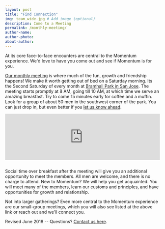 ```yaml
---
layout: post
title: "Find Connection"
img: team_wide.jpg # Add image (optional)
description: Come to a Meeting
permalink: /monthly-meeting/
author-name: 
author-photo: 
about-author: 
---
```

At its core face-to-face encounters are central to the Momentum experience. We'd love to have you come out and see if Momentum is for you. 

[Our monthly meeting](https://www.meetup.com/GoMomentum/events/drkvzgyxlbpb/) is where much of the fun, growth and friendship happens! We make it worth getting out of bed on a Saturday morning.  Its the Second Saturday of every month at [Bramhall Park in San Jose](https://www.meetup.com/GoMomentum/). The meeting starts promptly at 8 AM, going till 10 AM, at which time we serve an amazing breakfast. Try to come 15 minutes early for coffee and a muffin. Look for a group of about 50 men in the southwest corner of the park. You can just drop in, but even better if you [let us know ahead]({{site.baseurl}}/contact/). 

<iframe src="https://www.google.com/maps/embed?pb=!1m18!1m12!1m3!1d1586.837576210197!2d-121.91172802412149!3d37.30283212848438!2m3!1f0!2f0!3f0!3m2!1i1024!2i768!4f13.1!3m3!1m2!1s0x0%3A0x0!2zMzfCsDE4JzEwLjIiTiAxMjHCsDU0JzM4LjMiVw!5e0!3m2!1sen!2sus!4v1527040538809" 
    width='100%' 
    height='auto'
    frameborder='0' 
    style='border:0; padding-bottom:1em' 
    allowfullscreen>
</iframe>

Social time over breakfast after the meeting will give you an additional opportunity to meet the members. All men are welcome, and there is no charge to attend. New to Momentum? We will help you get acquainted. You will meet many of the members, learn our customs and principles, and have opportunities for growth and relationship.

Not into larger gatherings? Even more central to the Momentum experience are our small-group meetings, which you will also see listed at the above link or reach out and we'll connect you.

Revised June 2018  -- Questions? [Contact us here](../contact/).
